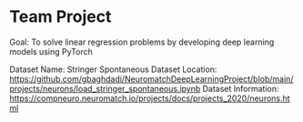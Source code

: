 # Team Project

Goal: To solve linear regression problems by developing deep learning models using PyTorch 

Dataset Name: Stringer Spontaneous
Dataset Location: https://github.com/gbaghdadi/NeuromatchDeepLearningProject/blob/main/projects/neurons/load_stringer_spontaneous.ipynb
Dataset Information: https://compneuro.neuromatch.io/projects/docs/projects_2020/neurons.html

